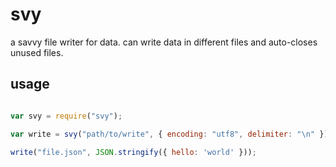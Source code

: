# svy

a savvy file writer for data. can write data in different files and auto-closes unused files. 

## usage

``` javascript

var svy = require("svy");

var write = svy("path/to/write", { encoding: "utf8", delimiter: "\n" });

write("file.json", JSON.stringify({ hello: 'world' }));

```